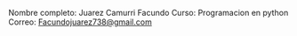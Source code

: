 Nombre completo: Juarez Camurri Facundo
Curso: Programacion en python
Correo: Facundojuarez738@gmail.com
